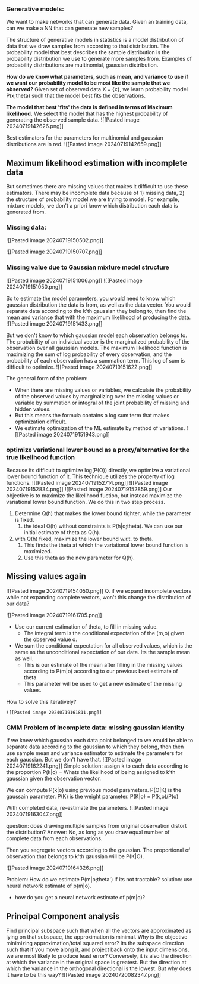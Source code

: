 ### Generative models:
We want to make networks that can generate data. Given an training data, can we make a NN that can generate new samples?

The structure of generative models in statistics is a model distribution of data that we draw samples from according to that distribution. The probability model that best describes the sample distribution is the probability distribution we use to generate more samples from. Examples of probability distributions are multinomial, gaussian distribution.

**How do we know what parameters, such as mean, and variance to use if we want our probability model to be most like the sample that we observed?**
Given set of observed data X = {x}, we learn probability model P(x;theta) such that the model best fits the observations.

**The model that best 'fits' the data is defined in terms of Maximum likelihood.**
	We select the model that has the highest probability of generating the observed sample data. 
![[Pasted image 20240719142626.png]]


Best estimators for the parameters for multinomial and gaussian distributions are in red.
![[Pasted image 20240719142659.png]]


## Maximum likelihood estimation with incomplete data
But sometimes there are missing values that makes it difficult to use these estimators. There may be incomplete data because of 1) missing data, 2) the structure of probability model we are trying to model. For example, mixture models, we don't a priori know which distribution each data is generated from.

### Missing data:
![[Pasted image 20240719150502.png]]


![[Pasted image 20240719150707.png]]


### Missing value due to Gaussian mixture model structure
![[Pasted image 20240719151006.png]]
![[Pasted image 20240719151050.png]]

So to estimate the model parameters, you would need to know which gaussian distribution the data is from, as well as the data vector.
You would separate data according to the k'th gaussian they belong to, then find the mean and variance that with the maximum likelihood of producing the data.
	![[Pasted image 20240719151433.png]]

But we don't know to which gaussian model each observation belongs to.
	The probability of an individual vector is the marginalized probability of the observation over all gaussian models.
	The maximum likelihood function is maximizing the sum of log probability of every observation, and the probability of each observation has a summation term. This log of sum is difficult to optimize.
	![[Pasted image 20240719151622.png]]

The general form of the problem:
- When there are missing values or variables, we calculate the probability of the observed values by marginalizing over the missing values or variable by summation or integral of the joint probability of missing and hidden values.
- But this means the formula contains a log sum term that makes optimization difficult.
- We estimate optimization of the ML estimate by method of variations.
![[Pasted image 20240719151943.png]]

### optimize variational lower bound as a proxy/alternative for the true likelihood function
Because its difficult to optimize log(P(O)) directly, we optimize a variational lower bound function of it. This technique utilizes the property of log functions.
![[Pasted image 20240719152714.png]]
![[Pasted image 20240719152834.png]]
![[Pasted image 20240719152859.png]]
Our objective is to maximize the likelihood fuction, but instead maximize the variational lower bound function. We do this in two step process.
1) Determine Q(h) that makes the lower bound tighter, while the parameter is fixed.
	1) the ideal Q(h) without constraints is P(h|o;theta). We can use our initial estimate of theta as Q(h).  
2) with Q(h) fixed, maximize the lower bound w.r.t. to theta.
	1) This finds the theta at which the variational lower bound function is maximized.
	2) Use this theta as the new parameter for Q(h). 



## Missing values again
![[Pasted image 20240719154050.png]]
Q. if we expand incomplete vectors while not expanding complete vectors, won't this change the distribution of our data?


![[Pasted image 20240719161705.png]]
- Use our current estimation of theta, to fill in missing value.
	- The integral term is the conditional expectation of the (m,o) given the observed value o. 
- We sum the conditional expectation for all observed values, which is the same as the unconditional expectation of our data. Its the sample mean as well.
	- This is our estimate of the mean after filling in the missing values according to P(m|o) according to our previous best estimate of theta.
	- This parameter will be used to get a new estimate of the missing values. 


How to solve this iteratively?

	![[Pasted image 20240719161811.png]]


### GMM Problem of incomplete data: missing gaussian identity
If we knew which gaussian each data point belonged to we would be able to separate data according to the gaussian to which they belong, then then use sample mean and variance estimator to estimate the parameters for each gaussian. But we don't have that. 
![[Pasted image 20240719162241.png]]
Simple solution: assign k to each data according to the proportion P(k|o) = Whats the likelihood of being assigned to k'th gaussian given the observation vector. 

We can compute P(k|o) using previous model parameters. P(O|K) is the gaussain parameter. P(K) is the weight parameter. P(K|o) = P(k,o)/P(o)

With completed data, re-estimate the parameters.
	![[Pasted image 20240719163047.png]]
	
question: does drawing multiple samples from original observation distort the distribution?
Answer: No, as long as you draw equal number of complete data from each observations.

Then you segregate vectors according to the gaussian. The proportional of observation that belongs to k'th gaussian will be P(K|O). 

![[Pasted image 20240719164326.png]]

Problem: How do we estimate P(m|o;theta') if its not tractable?
solution: use neural network estimate of p(m|o).
- how do you get a neural network estimate of p(m|o)?

## Principal Component analysis
Find principal subspace such that when all the vectors are approximated as lying on that subspace, the approximation is minimal.
	Why is the objective minimizing approximation/total squared error?
	Its the subspace direction such that if you move along it, and project back onto the input dimensions, we are most likely to produce least error?
	Conversely, it is also the direction at which the variance in the original space is greatest. But the direction at which the variance in the orthogonal directional is the lowest. But why does it have to be this way?
![[Pasted image 20240720082347.png]]

